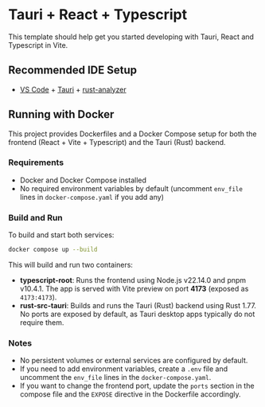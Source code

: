 # Tauri + React + Typescript

This template should help get you started developing with Tauri, React and Typescript in Vite.

## Recommended IDE Setup

- [VS Code](https://code.visualstudio.com/) + [Tauri](https://marketplace.visualstudio.com/items?itemName=tauri-apps.tauri-vscode) + [rust-analyzer](https://marketplace.visualstudio.com/items?itemName=rust-lang.rust-analyzer)

## Running with Docker

This project provides Dockerfiles and a Docker Compose setup for both the frontend (React + Vite + Typescript) and the Tauri (Rust) backend.

### Requirements

- Docker and Docker Compose installed
- No required environment variables by default (uncomment `env_file` lines in `docker-compose.yaml` if you add any)

### Build and Run

To build and start both services:

```sh
docker compose up --build
```

This will build and run two containers:

- **typescript-root**: Runs the frontend using Node.js v22.14.0 and pnpm v10.4.1. The app is served with Vite preview on port **4173** (exposed as `4173:4173`).
- **rust-src-tauri**: Builds and runs the Tauri (Rust) backend using Rust 1.77. No ports are exposed by default, as Tauri desktop apps typically do not require them.

### Notes

- No persistent volumes or external services are configured by default.
- If you need to add environment variables, create a `.env` file and uncomment the `env_file` lines in the `docker-compose.yaml`.
- If you want to change the frontend port, update the `ports` section in the compose file and the `EXPOSE` directive in the Dockerfile accordingly.
